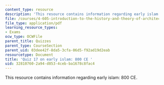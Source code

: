 ```yaml
---
content_type: resource
description: 'This resource contains information regarding early islam: 800 CE.'
file: /courses/4-605-introduction-to-the-history-and-theory-of-architecture-spring-2012/328107602a94d8534cebba1678c8fac4_MIT4_605S12_quiz17.pdf
file_type: application/pdf
learning_resource_types:
- Exams
ocw_type: OCWFile
parent_title: Quizzes
parent_type: CourseSection
parent_uid: 03dee42f-8da5-3cfa-06d5-f92ad19d2eab
resourcetype: Document
title: 'Quiz 17 on early islam: 800 CE '
uid: 32810760-2a94-d853-4ceb-ba1678c8fac4
---
```

This resource contains information regarding early islam: 800 CE.

